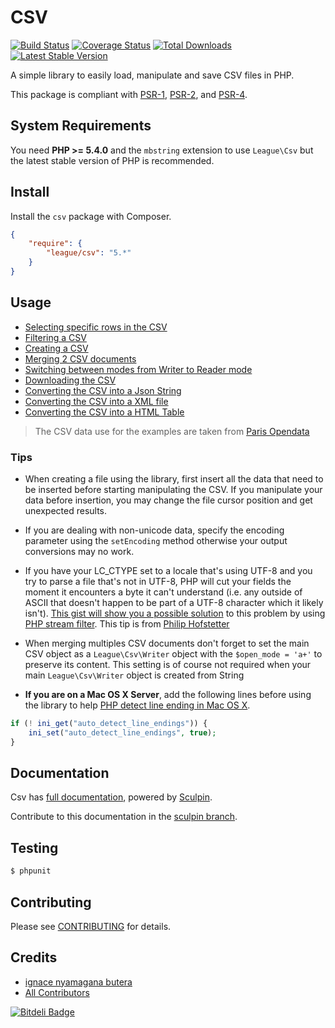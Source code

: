 CSV
==========

[![Build Status](https://travis-ci.org/thephpleague/csv.png?branch=master)](https://travis-ci.org/thephpleague/csv)
[![Coverage Status](https://coveralls.io/repos/thephpleague/csv/badge.png)](https://coveralls.io/r/thephpleague/csv)
[![Total Downloads](https://poser.pugx.org/league/csv/downloads.png)](https://packagist.org/packages/league/csv)
[![Latest Stable Version](https://poser.pugx.org/league/csv/v/stable.png)](https://packagist.org/packages/league/csv)

A simple library to easily load, manipulate and save CSV files in PHP.

This package is compliant with [PSR-1], [PSR-2], and [PSR-4].

[PSR-1]: https://github.com/php-fig/fig-standards/blob/master/accepted/PSR-1-basic-coding-standard.md
[PSR-2]: https://github.com/php-fig/fig-standards/blob/master/accepted/PSR-2-coding-style-guide.md
[PSR-4]: https://github.com/php-fig/fig-standards/blob/master/accepted/PSR-4-autoloader.md


System Requirements
-------

You need **PHP >= 5.4.0** and the `mbstring` extension to use `League\Csv` but the latest stable version of PHP is recommended.

Install
-------

Install the `csv` package with Composer.

```json
{
    "require": {
        "league/csv": "5.*"
    }
}
```

Usage
-------

* [Selecting specific rows in the CSV](examples/extract.php)
* [Filtering a CSV](examples/filtering.php)
* [Creating a CSV](examples/writing.php)
* [Merging 2 CSV documents](examples/merge.php)
* [Switching between modes from Writer to Reader mode](examples/switchmode.php)
* [Downloading the CSV](examples/download.php)
* [Converting the CSV into a Json String](examples/json.php)
* [Converting the CSV into a XML file](examples/xml.php)
* [Converting the CSV into a HTML Table](examples/table.php)

> The CSV data use for the examples are taken from [Paris Opendata](http://opendata.paris.fr/opendata/jsp/site/Portal.jsp?document_id=60&portlet_id=121)

### Tips

* When creating a file using the library, first insert all the data that need to be inserted before starting manipulating the CSV. If you manipulate your data before insertion, you may change the file cursor position and get unexpected results.

* If you are dealing with non-unicode data, specify the encoding parameter using the `setEncoding` method otherwise your output conversions may no work.

* If you have your LC_CTYPE set to a locale that's using UTF-8 and you try to parse a file that's not in UTF-8, PHP will cut your fields the moment it encounters a byte it can't understand (i.e. any outside of ASCII that doesn't happen to be part of a UTF-8 character which it likely isn't). [This gist will show you a possible solution](https://gist.github.com/pilif/9137146) to this problem by using [PHP stream filter](http://www.php.net/manual/en/stream.filters.php). This tip is from [Philip Hofstetter](https://github.com/pilif)

* When merging multiples CSV documents don't forget to set the main CSV object
 as a `League\Csv\Writer` object with the `$open_mode = 'a+'` to preserve its content.
 This setting is of course not required when your main `League\Csv\Writer` object is 
 created from String

* **If you are on a Mac OS X Server**, add the following lines before using the library to help [PHP detect line ending in Mac OS X](http://php.net/manual/en/function.fgetcsv.php#refsect1-function.fgetcsv-returnvalues).

```php
if (! ini_get("auto_detect_line_endings")) {
    ini_set("auto_detect_line_endings", true);
}
```

Documentation
-------------

Csv has [full documentation](http://csv.thephpleague.com), powered by [Sculpin](https://sculpin.io).

Contribute to this documentation in the [sculpin branch](https://github.com/thephpleague/csv/tree/sculpin/source).

Testing
-------

``` bash
$ phpunit
```

Contributing
-------

Please see [CONTRIBUTING](CONTRIBUTING.md) for details.

Credits
-------

- [ignace nyamagana butera](https://github.com/nyamsprod)
- [All Contributors](graphs/contributors)

[![Bitdeli Badge](https://d2weczhvl823v0.cloudfront.net/thephpleague/csv/trend.png)](https://bitdeli.com/free "Bitdeli Badge")
